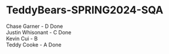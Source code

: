 # TeddyBears-SPRING2024-SQA
Chase Garner - D Done \
Justin Whisonant - C Done\
Kevin Cui - B \
Teddy Cooke - A Done
